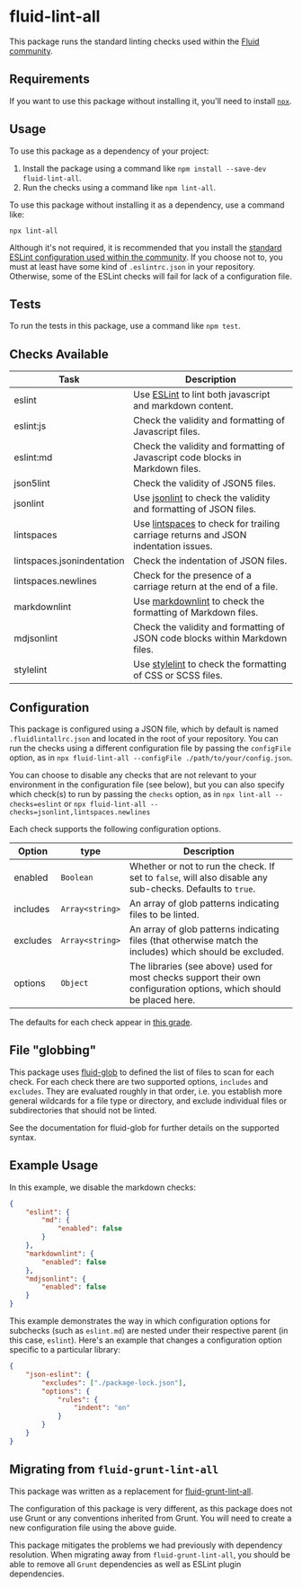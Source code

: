 # fluid-lint-all

This package runs the standard linting checks used within the
[Fluid community](https://fluidproject.org).

## Requirements

If you want to use this package without installing it, you'll need to install [`npx`](https://www.npmjs.com/package/npx).

## Usage

To use this package as a dependency of your project:

1. Install the package using a command like `npm install --save-dev fluid-lint-all`.
2. Run the checks using a command like `npm lint-all`.

To use this package without installing it as a dependency, use a command like:

```npx lint-all```

Although it's not required, it is recommended that you install the
[standard ESLint configuration used within the community](https://github.com/fluid-project/eslint-config-fluid).  If you
choose not to, you must at least have some kind of `.eslintrc.json` in your repository.  Otherwise, some of the ESLint
checks will fail for lack of a configuration file.

## Tests

To run the tests in this package, use a command like `npm test`.

## Checks Available

| Task                       | Description |
| -------------------------- | ----------- |
| eslint                     | Use [ESLint](https://eslint.org) to lint both javascript and markdown content. |
| eslint:js                  | Check the validity and formatting of Javascript files. |
| eslint:md                  | Check the validity and formatting of Javascript code blocks in Markdown files. |
| json5lint                  | Check the validity of JSON5 files. |
| jsonlint                   | Use [jsonlint](https://www.npmjs.com/package/jsonlint) to check the validity and formatting of JSON files. |
| lintspaces                 | Use [lintspaces](https://github.com/schorfES/node-lintspaces) to check for trailing carriage returns and JSON indentation issues. |
| lintspaces.jsonindentation | Check the indentation of JSON files. |
| lintspaces.newlines        | Check for the presence of a carriage return at the end of a file. |
| markdownlint               | Use [markdownlint](https://github.com/DavidAnson/markdownlint) to check the formatting of Markdown files. |
| mdjsonlint                 | Check the validity and formatting of JSON code blocks within Markdown files. |
| stylelint                  | Use [stylelint](https://stylelint.io) to check the formatting of CSS or SCSS files.|

## Configuration

This package is configured using a JSON file, which by default is named
`.fluidlintallrc.json` and located in the root of your repository.  You can run the checks using
a different configuration file by passing the `configFile` option, as in
`npx fluid-lint-all --configFile ./path/to/your/config.json`.

You can choose to disable any checks that are not relevant to your environment
in the configuration file (see below), but you can also specify which check(s)
to run by passing the `checks` option, as in `npx lint-all --checks=eslint` or
`npx fluid-lint-all --checks=jsonlint,lintspaces.newlines`

Each check supports the following configuration options.

| Option   | type            | Description |
| -------- | --------------- | ----------- |
| enabled  | `Boolean`       | Whether or not to run the check.  If set to `false`, will also disable any sub-checks.  Defaults to `true`. |
| includes | `Array<string>` | An array of glob patterns indicating files to be linted. |
| excludes | `Array<string>` | An array of glob patterns indicating files (that otherwise match the includes) which should be excluded. |
| options  | `Object`        | The libraries (see above) used for most checks support their own configuration options, which should be placed here. |

The defaults for each check appear in [this grade](./src/js/configHolder.js).

## File "globbing"

This package uses [fluid-glob](https://www.npmjs.com/package/fluid-glob) to defined the list of files to scan for each
check.  For each check there are two supported options, `includes` and `excludes`.  They are evaluated roughly in that
order, i.e. you establish more general wildcards for a file type or directory, and exclude individual files or
subdirectories that should not be linted.

See the documentation for fluid-glob for further details on the supported syntax.

## Example Usage

In this example, we disable the markdown checks:

```json
{
    "eslint": {
        "md": {
            "enabled": false
        }
    },
    "markdownlint": {
        "enabled": false
    },
    "mdjsonlint": {
        "enabled": false
    }
}
```

This example demonstrates the way in which configuration options for subchecks (such as `eslint.md`) are nested under
their respective parent (in this case, `eslint`).  Here's an example that changes a configuration option specific to
a particular library:

```json
{
    "json-eslint": {
        "excludes": ["./package-lock.json"],
        "options": {
            "rules": {
                "indent": "on"
            }
        }
    }
}
```

## Migrating from `fluid-grunt-lint-all`

This package was written as a replacement for [fluid-grunt-lint-all](https://www.npmjs.com/package/fluid-grunt-lint-all).

The configuration of this package is very different, as this package does not
use Grunt or any conventions inherited from Grunt.  You will need to create a
new configuration file using the above guide.

This package mitigates the problems we had previously with dependency resolution.  When migrating away from
`fluid-grunt-lint-all`, you should be able to remove all `Grunt` dependencies as well as ESLint plugin dependencies.
